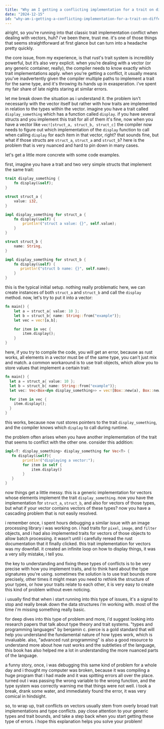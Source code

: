 ```yaml
---
title: "Why am I getting a conflicting implementation for a trait on different contents of a vector?"
date: "2024-12-15"
id: "why-am-i-getting-a-conflicting-implementation-for-a-trait-on-different-contents-of-a-vector"
---
```


alright, so you're running into that classic trait implementation conflict when dealing with vectors, huh? i've been there, trust me. it's one of those things that seems straightforward at first glance but can turn into a headache pretty quickly.

the core issue, from my experience, is that rust's trait system is incredibly powerful, but it’s also very explicit. when you’re dealing with a vector (or any generic container, really), the compiler needs to know exactly which trait implementations apply. when you're getting a conflict, it usually means you've inadvertently given the compiler multiple paths to implement a trait for the same type, and it's throwing its hands up in exasperation. i've spent my fair share of late nights staring at similar errors.

let me break down the situation as i understand it. the problem isn't necessarily with the vector itself but rather with how traits are implemented in relation to the types within the vector. imagine you have a trait called `display_something` which has a function called `display`. if you have several structs and you implement this trait for all of them it's fine, now when you have a vector like `vec![struct_a, struct_b, struct_c]` the compiler now needs to figure out which implementation of the `display` function to call when calling `display` for each item in that vector, right? that sounds fine, but what if those structs are `struct_a`, `struct_a` and `struct_b`? here is the problem that is very nuanced and hard to pin down in many cases.

let's get a little more concrete with some code examples.

first, imagine you have a trait and two very simple structs that implement the same trait:

```rust
trait display_something {
    fn display(&self);
}

struct struct_a {
    value: i32,
}

impl display_something for struct_a {
    fn display(&self) {
        println!("struct a value: {}", self.value);
    }
}

struct struct_b {
    name: String,
}

impl display_something for struct_b {
    fn display(&self) {
       println!("struct b name: {}", self.name);
    }
}
```

this is the typical initial setup. nothing really problematic here, we can create instances of both `struct_a` and `struct_b` and call the `display` method. now, let's try to put it into a vector:

```rust
fn main() {
    let a = struct_a{ value: 10 };
    let b = struct_b{ name: String::from("example")};
    let vec = vec![a,b];

    for item in vec {
        item.display();
    }
}
```

here, if you try to compile the code, you will get an error, because as rust works, all elements in a vector must be of the same type, you can't just mix and match. a common workaround is to use trait objects, which allow you to store values that implement a certain trait:

```rust
fn main() {
  let a = struct_a{ value: 10 };
  let b = struct_b{ name: String::from("example")};
  let vec: Vec<Box<dyn display_something>> = vec![Box::new(a), Box::new(b)];

  for item in vec {
    item.display();
  }
}
```

this works, because now rust stores pointers to the trait `display_something`, and the compiler knows which `display` to call during runtime.

the problem often arises when you have another implementation of the trait that seems to conflict with the other one. consider this addition:

```rust
impl<T: display_something> display_something for Vec<T> {
   fn display(&self){
        println!("displaying a vector:");
        for item in self {
            item.display()
        }
   }
}
```

now things get a little messy. this is a generic implementation for vectors whose elements implement the trait `display_something`. now you have the implementation for `struct_a`, `struct_b`, and also for vectors of those types, but what if your vector contains vectors of these types? now you have a cascading problem that is not easily resolved.

i remember once, i spent hours debugging a similar issue with an image processing library i was working on. i had traits for `pixel`, `image`, and `filter` objects, and i had also implemented traits for vectors of those objects to allow batch processing. it wasn’t until i carefully reread the rust documentation that it finally clicked. this trait implementation for vectors was my downfall. it created an infinite loop on how to display things, it was a very silly mistake, i tell you.

the key to understanding and fixing these types of conflicts is to be very precise with how you implement traits, and to think hard about the type signatures you're using. sometimes the solution is to use trait bounds more precisely, other times it might mean you need to rethink the structure of your types, or how your traits relate to each other, it is very easy to create this kind of problem without even noticing.

i usually find that when i start running into this type of issues, it's a signal to stop and really break down the data structures i'm working with. most of the time i'm missing something really basic.

for deep dives into this type of problem and more, i'd suggest looking into research papers that talk about type theory and trait systems. "types and programming languages" by benjamin c. pierce is a gold standard that will help you understand the fundamental nature of how types work, which is invaluable. also, "advanced rust programming" is also a good resource to understand more about how rust works and the subtleties of the language, this book has also helped me a lot in understanding the more nuanced parts of the language.

a funny story, once, i was debugging this same kind of problem for a whole day and i thought my computer was broken, because it was compiling a huge program that i had made and it was spitting errors all over the place. turned out i was passing the wrong variable to the wrong function, and the type system was correctly warning me that things were not well. i took a break, drank some water, and immediately found the error, it was very comical in hindsight.

so, to wrap up, trait conflicts on vectors usually stem from overly broad trait implementations and type conflicts. pay close attention to your generic types and trait bounds, and take a step back when you start getting these type of errors. i hope this explanation helps you solve your problem!
